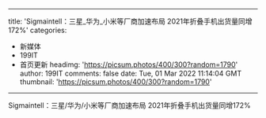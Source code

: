 
---
title: 'Sigmaintell：三星_华为_小米等厂商加速布局 2021年折叠手机出货量同增172%'
categories: 
 - 新媒体
 - 199IT
 - 首页更新
headimg: 'https://picsum.photos/400/300?random=1790'
author: 199IT
comments: false
date: Tue, 01 Mar 2022 11:14:04 GMT
thumbnail: 'https://picsum.photos/400/300?random=1790'
---

<div>   
Sigmaintell：三星/华为/小米等厂商加速布局 2021年折叠手机出货量同增172%  
</div>
            